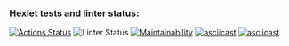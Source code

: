 ### Hexlet tests and linter status:
[![Actions Status](https://github.com/BuyanauskasAA/frontend-project-lvl1/workflows/hexlet-check/badge.svg)](https://github.com/BuyanauskasAA/frontend-project-lvl1/actions)
![Linter Status](https://github.com/BuyanauskasAA/frontend-project-lvl1/workflows/linter/badge.svg)
[![Maintainability](https://api.codeclimate.com/v1/badges/b0e7c1016d5e3efe3394/maintainability)](https://codeclimate.com/github/BuyanauskasAA/frontend-project-lvl1/maintainability)
[![asciicast](https://asciinema.org/a/iYEjYmmoeN68YbmxVlc2zWjCY.svg)](https://asciinema.org/a/iYEjYmmoeN68YbmxVlc2zWjCY)
[![asciicast](https://asciinema.org/a/inEdDouoDCbtABPwCZRjOjy0O.svg)](https://asciinema.org/a/inEdDouoDCbtABPwCZRjOjy0O)

